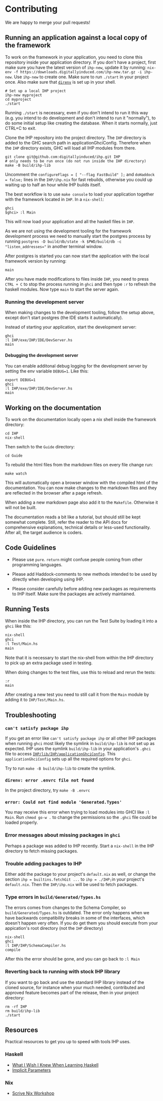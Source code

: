 # Contributing

We are happy to merge your pull requests!

## Running an application against a local copy of the framework

To work on the framework in your application, you need to clone this repository inside your application directory.
If you don't have a project, first make sure you have the latest version of `ihp-new`, update it by running: `nix-env -f https://downloads.digitallyinduced.com/ihp-new.tar.gz -i ihp-new`. Use `ihp-new` to create one. Make sure to run `./start` in your project once. Also make sure that [`direnv`](https://direnv.net/docs/hook.html) is set up in your shell.

```
# Set up a local IHP project
ihp-new myproject
cd myproject
./start
```

Running `./start` is necessary, even if you don't intend to run it this way (e.g. you intend to do development and don't intend to run it "normally"), to do some initial setup like creating the database. When it starts normally, just CTRL+C to exit.

Clone the IHP repository into the project directory. The `IHP` directory is added to the GHC search path in applicationGhciConfig. Therefore when the `IHP` directory exists, GHC will load all IHP modules from there.

```
git clone git@github.com:digitallyinduced/ihp.git IHP
# only needs to be run once (do not run inside the IHP directory)
make -B build/ihp-lib
```

Uncomment the `configureFlags = [ "--flag FastBuild" ];` and `doHaddock = false;` lines in the `IHP/ihp.nix` for fast rebuilds, otherwise you could up waiting up to half an hour while IHP builds itself.

The best workflow is to use `make console` to load your application together with the framework located in `IHP`. In a `nix-shell`:

```
ghci
$ghci> :l Main
```

This will now load your application and all the haskell files in `IHP`.

As we are not using the development tooling for the framework development process we need to manually start the postgres process by running `postgres -D build/db/state -k $PWD/build/db -c "listen_addresses="` in another terminal window.

After postgres is started you can now start the application with the local framework version by running:

```
main
```

After you have made modifications to files inside `IHP`, you need to press `CTRL + C` to stop the process running in `ghci` and then type `:r` to refresh the haskell modules. Now type `main` to start the server again.

### Running the development server

When making changes to the development tooling, follow the setup above, except don't start postgres (the IDE starts it automatically).

Instead of starting your application, start the development server:

```
ghci
:l IHP/exe/IHP/IDE/DevServer.hs
main
```

#### Debugging the development server

You can enable additonal debug logging for the development server by setting the env variable `DEBUG=1`. Like this:

```
export DEBUG=1
ghci
:l IHP/exe/IHP/IDE/DevServer.hs
main
```

## Working on the documentation

To work on the documentation locally open a nix shell inside the framework directory:

```
cd IHP
nix-shell
```

Then switch to the `Guide` directory:

```
cd Guide
```

To rebuild the html files from the markdown files on every file change run:

```
make watch
```

This will automatically open a browser window with the compiled html of the documentation. You can now make changes to the markdown files and they are reflected in the browser after a page refresh.

When adding a new markdown page also add it to the `Makefile`. Otherwise it will not be built.

The documentation reads a bit like a tutorial, but should still be kept somewhat complete. Still, refer the reader to the API docs for comprehensive explanations, technical details or less-used functionality. After all, the target audience is coders.

## Code Guidelines

-   Please use `pure`. `return` might confuse people coming from other programming languages.

-   Please add Haddock-comments to new methods intended to be used by directly when developing using IHP.

-   Please consider carefully before adding new packages as requirements to IHP itself. Make sure the packages are actively maintained.

## Running Tests

When inside the IHP directory, you can run the Test Suite by loading it into a `ghci` like this:

```bash
nix-shell
ghci
:l Test/Main.hs
main
```

Note that it is necessary to start the nix-shell from within the IHP directory to pick up an extra package used in testing.

When doing changes to the test files, use this to reload and rerun the tests:

```
:r
main
```

After creating a new test you need to still call it from the `Main` module by adding it to `IHP/Test/Main.hs`.

## Troubleshooting

### `can't satisfy package ihp`

If you get an error like `can't satisfy package ihp` or all other IHP packages when running `ghci` most likely the symlink in `build/ihp-lib` is not set up as expected. IHP uses the symlink `build/ihp-lib` in your application's `.ghci` file to access [`IHP/lib/IHP/applicationGhciConfig`](https://github.com/digitallyinduced/ihp/blob/master/lib/IHP/applicationGhciConfig#L39). This `applicationGhciConfig` sets up all the required options for `ghci`.

Try to run `make -B build/ihp-lib` to create the symlink.

### `direnv: error .envrc file not found`

In the project directory, try `make -B .envrc`

### `error: Could not find module 'Generated.Types'`

You may receive this error when trying to load modules into GHCI like `:l Main`. Run `chmod go-w .` to change the permissions so the `.ghci` file could be loaded properly.

### Error messages about missing packages in `ghci`

Perhaps a package was added to IHP recently. Start a `nix-shell` in the IHP directory to fetch missing packages.

### Trouble adding packages to IHP

Either add the package to your project's `default.nix` as well, or change the section `ihp = builtins.fetchGit ...` to `ihp = ./IHP;`in your project's `default.nix`. Then the `IHP/ihp.nix` will be used to fetch packages.

### Type errors in `build/Generated/Types.hs`

The errors comes from changes to the Schema Compiler, so `build/Generated/Types.hs` is outdated. The error only happens when we have backwards compatibility breaks in some of the interfaces, which doesn't happen very often. If you do get them you should execute from your appication's root directory (not the `IHP` directory)

```
nix-shell
ghci
:l IHP/IHP/SchemaCompiler.hs
compile
```

After this the error should be gone, and you can go back to `:l Main`

### Reverting back to running with stock IHP library

If you want to go back and use the standard IHP library instead of the cloned source, for instance when your much needed, contributed and approved feature becomes part of the release, then in your project directory:

```
rm -rf IHP
rm build/ihp-lib
./start
```

## Resources

Practical resources to get you up to speed with tools IHP uses.

### Haskell

-   [What I Wish I Knew When Learning Haskell](http://dev.stephendiehl.com/hask/)
-   [Implicit Parameters](https://downloads.haskell.org/~ghc/latest/docs/html/users_guide/glasgow_exts.html#implicit-parameters)

### Nix

-   [Scrive Nix Workshop](https://scrive.github.io/nix-workshop/)
